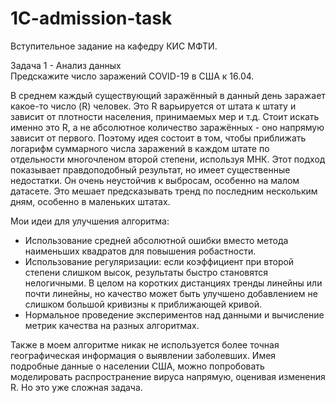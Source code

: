 # 1C-admission-task
Вступительное задание на кафедру КИС МФТИ.

Задача 1 - Анализ данных  
Предскажите число заражений COVID-19 в США к 16.04.

В среднем каждый существующий заражённый в данный день заражает какое-то число (R) человек. Это R варьируется от штата к штату и зависит от плотности населения, принимаемых мер и т.д. Стоит искать именно это R, а не абсолютное количество заражённых - оно напрямую зависит от первого. Поэтому идея состоит в том, чтобы приближать логарифм суммарного числа заражений в каждом штате по отдельности многочленом второй степени, используя МНК. Этот подход показывает правдоподобный результат, но имеет существенные недостатки. Он очень неустойчив к выбросам, особенно на малом датасете. Это мешает предсказывать тренд по последним нескольким дням, особенно в маленьких штатах.

Мои идеи для улучшения алгоритма:
- Использование средней абсолютной ошибки вместо метода наименьших квадратов для повышения робастности.
- Использование регуляризации: если коэффициент при второй степени слишком высок, результаты быстро становятся нелогичными. В целом на коротких дистанциях тренды линейны или почти линейны, но качество может быть улучшено добавлением не слишком большой кривизны к приближающей кривой.
- Нормальное проведение экспериментов над данными и вычисление метрик качества на разных алгоритмах.

Также в моем алгоритме никак не используется более точная географическая информация о выявлении заболевших. Имея подробные данные о населении США, можно попробовать моделировать распространение вируса напрямую, оценивая изменения R. Но это уже сложная задача.
